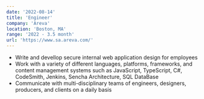 ```yaml
---
date: '2022-08-14'
title: 'Engineer'
company: 'Areva'
location: 'Boston, MA'
range: '2022 - 3.5 month'
url: 'https://www.sa.areva.com/'
---
```


- Write and devellop secure internal web application design for employees
- Work with a variety of different languages, platforms, frameworks, and content management systems such as JavaScript, TypeScript, C#, CodeSmith, Jenkins, Sencha Architecture, SQL DataBase
- Communicate with multi-disciplinary teams of engineers, designers, producers, and clients on a daily basis
